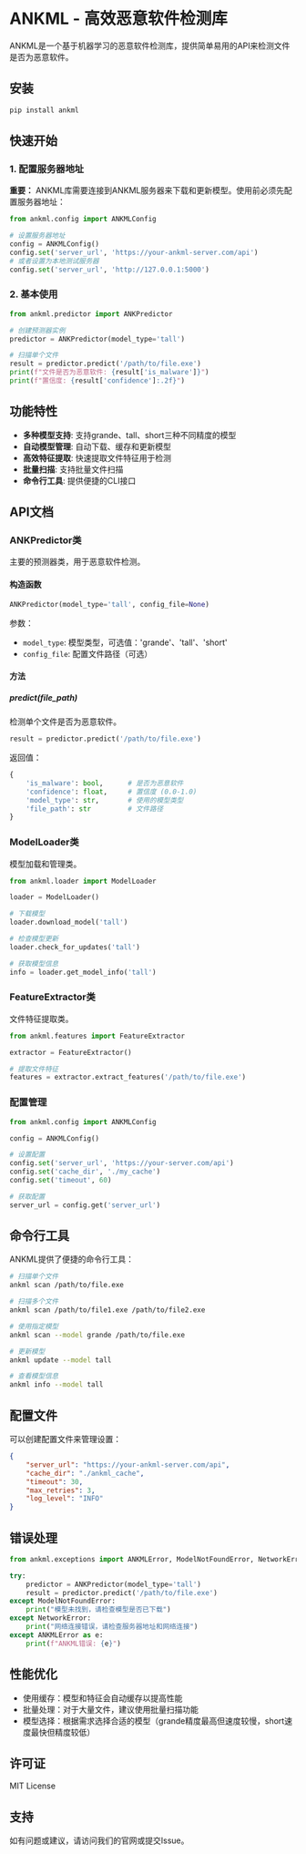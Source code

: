 # ANKML - 高效恶意软件检测库

ANKML是一个基于机器学习的恶意软件检测库，提供简单易用的API来检测文件是否为恶意软件。

## 安装

```bash
pip install ankml
```

## 快速开始

### 1. 配置服务器地址

**重要：** ANKML库需要连接到ANKML服务器来下载和更新模型。使用前必须先配置服务器地址：

```python
from ankml.config import ANKMLConfig

# 设置服务器地址
config = ANKMLConfig()
config.set('server_url', 'https://your-ankml-server.com/api')
# 或者设置为本地测试服务器
config.set('server_url', 'http://127.0.0.1:5000')
```

### 2. 基本使用

```python
from ankml.predictor import ANKPredictor

# 创建预测器实例
predictor = ANKPredictor(model_type='tall')

# 扫描单个文件
result = predictor.predict('/path/to/file.exe')
print(f"文件是否为恶意软件: {result['is_malware']}")
print(f"置信度: {result['confidence']:.2f}")
```

## 功能特性

- **多种模型支持**: 支持grande、tall、short三种不同精度的模型
- **自动模型管理**: 自动下载、缓存和更新模型
- **高效特征提取**: 快速提取文件特征用于检测
- **批量扫描**: 支持批量文件扫描
- **命令行工具**: 提供便捷的CLI接口

## API文档

### ANKPredictor类

主要的预测器类，用于恶意软件检测。

#### 构造函数

```python
ANKPredictor(model_type='tall', config_file=None)
```

参数：
- `model_type`: 模型类型，可选值：'grande'、'tall'、'short'
- `config_file`: 配置文件路径（可选）

#### 方法

##### predict(file_path)

检测单个文件是否为恶意软件。

```python
result = predictor.predict('/path/to/file.exe')
```

返回值：
```python
{
    'is_malware': bool,      # 是否为恶意软件
    'confidence': float,     # 置信度 (0.0-1.0)
    'model_type': str,       # 使用的模型类型
    'file_path': str         # 文件路径
}
```

### ModelLoader类

模型加载和管理类。

```python
from ankml.loader import ModelLoader

loader = ModelLoader()

# 下载模型
loader.download_model('tall')

# 检查模型更新
loader.check_for_updates('tall')

# 获取模型信息
info = loader.get_model_info('tall')
```

### FeatureExtractor类

文件特征提取类。

```python
from ankml.features import FeatureExtractor

extractor = FeatureExtractor()

# 提取文件特征
features = extractor.extract_features('/path/to/file.exe')
```

### 配置管理

```python
from ankml.config import ANKMLConfig

config = ANKMLConfig()

# 设置配置
config.set('server_url', 'https://your-server.com/api')
config.set('cache_dir', './my_cache')
config.set('timeout', 60)

# 获取配置
server_url = config.get('server_url')
```

## 命令行工具

ANKML提供了便捷的命令行工具：

```bash
# 扫描单个文件
ankml scan /path/to/file.exe

# 扫描多个文件
ankml scan /path/to/file1.exe /path/to/file2.exe

# 使用指定模型
ankml scan --model grande /path/to/file.exe

# 更新模型
ankml update --model tall

# 查看模型信息
ankml info --model tall
```

## 配置文件

可以创建配置文件来管理设置：

```json
{
    "server_url": "https://your-ankml-server.com/api",
    "cache_dir": "./ankml_cache",
    "timeout": 30,
    "max_retries": 3,
    "log_level": "INFO"
}
```

## 错误处理

```python
from ankml.exceptions import ANKMLError, ModelNotFoundError, NetworkError

try:
    predictor = ANKPredictor(model_type='tall')
    result = predictor.predict('/path/to/file.exe')
except ModelNotFoundError:
    print("模型未找到，请检查模型是否已下载")
except NetworkError:
    print("网络连接错误，请检查服务器地址和网络连接")
except ANKMLError as e:
    print(f"ANKML错误: {e}")
```

## 性能优化

- 使用缓存：模型和特征会自动缓存以提高性能
- 批量处理：对于大量文件，建议使用批量扫描功能
- 模型选择：根据需求选择合适的模型（grande精度最高但速度较慢，short速度最快但精度较低）

## 许可证

MIT License

## 支持

如有问题或建议，请访问我们的官网或提交Issue。